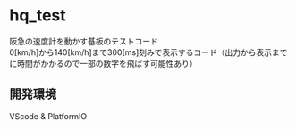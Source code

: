 # hq_test
阪急の速度計を動かす基板のテストコード  
0[km/h]から140[km/h]まで300[ms]刻みで表示するコード（出力から表示までに時間がかかるので一部の数字を飛ばす可能性あり）
## 開発環境
VScode & PlatformIO
